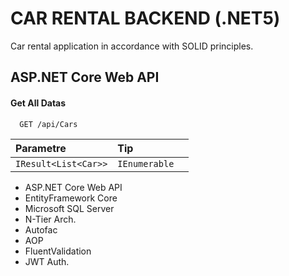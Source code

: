 # CAR RENTAL BACKEND (.NET5)

Car rental application in accordance with SOLID principles.


## ASP.NET Core Web API

#### Get All Datas

```http
  GET /api/Cars
```

| Parametre | Tip     |              |
| :-------- | :------- | :------------------------- |
| `IResult<List<Car>>` | `IEnumerable` |




- ASP.NET Core Web API
- EntityFramework Core
- Microsoft SQL Server
- N-Tier Arch.
- Autofac 
- AOP 
- FluentValidation
- JWT Auth.
